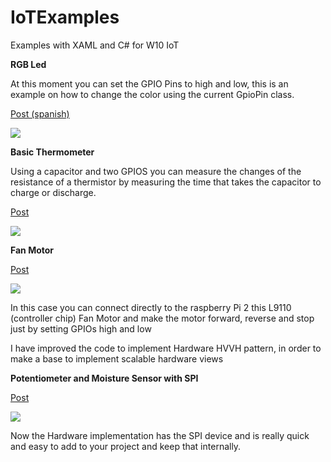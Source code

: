 # IoTExamples
Examples with XAML and C# for W10 IoT

<b>RGB Led</b>

At this moment you can set the GPIO Pins to high and low, this is an example on how to change the color using the current GpioPin class.

<a href="http://expediteapps.com/blog/usando-un-rgb-led-en-una-app-w10-iot/">Post (spanish)</a>

<img src="http://expediteapps.com/blog/wp-content/uploads/2015/05/sheet.png" />

<b>Basic Thermometer</b>

Using a capacitor and two GPIOS you can measure the changes of the resistance of a thermistor by measuring the time that takes the capacitor to charge or discharge.

<a href="http://expediteapps.com/blog/temperature-with-gpios-in-windows10iot-with-rpi2/">Post </a>

<img src="http://expediteapps.com/blog/wp-content/uploads/2015/05/thermistor.jpg" />

<b>Fan Motor</b>

<a href="http://expediteapps.com/blog/l9110-fan-motor-with-rpi2-with-windows-10-iot/">Post </a>

<img src="http://expediteapps.com/blog/wp-content/uploads/2015/05/fanmotor.jpg" />


In this case you can connect directly to the raspberry Pi 2 this L9110 (controller chip) Fan Motor and make the motor forward, reverse and stop just by setting GPIOs high and low

I have improved the code to implement Hardware HVVH pattern, in order to make a base to implement scalable hardware views

<b>Potentiometer and Moisture Sensor with SPI</b>

<a href="http://expediteapps.com/blog/sensingworldw10iot/">Post </a>

<img src="http://expediteapps.com/blog/wp-content/uploads/2015/06/SPI.jpg" />

Now the Hardware implementation has the SPI device and is really quick and easy to add to your project and keep that internally.